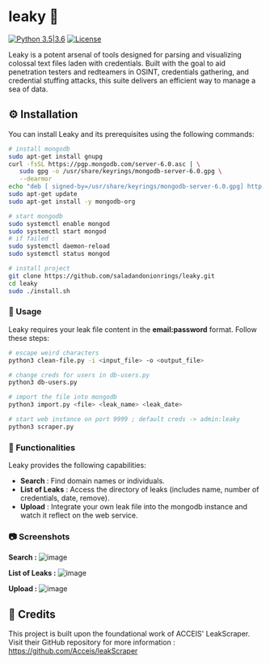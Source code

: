# leaky :key:
[![Python 3.5|3.6](https://img.shields.io/badge/python-3.x-green.svg)](https://www.python.org/) 
[![License](https://img.shields.io/badge/license-GPLv3-red.svg)](https://raw.githubusercontent.com/almandin/fuxploider/master/LICENSE.md)

Leaky is a potent arsenal of tools designed for parsing and visualizing colossal text files laden with credentials. Built with the goal to aid penetration testers and redteamers in OSINT, credentials gathering, and credential stuffing attacks, this suite delivers an efficient way to manage a sea of data.

## :gear: Installation

You can install Leaky and its prerequisites using the following commands:

```bash
# install mongodb
sudo apt-get install gnupg
curl -fsSL https://pgp.mongodb.com/server-6.0.asc | \
   sudo gpg -o /usr/share/keyrings/mongodb-server-6.0.gpg \
   --dearmor
echo "deb [ signed-by=/usr/share/keyrings/mongodb-server-6.0.gpg] http://repo.mongodb.org/apt/debian bullseye/mongodb-org/6.0 main" | sudo tee /etc/apt/sources.list.d/mongodb-org-6.0.list
sudo apt-get update
sudo apt-get install -y mongodb-org

# start mongodb
sudo systemctl enable mongod
sudo systemctl start mongod
# if failed :
sudo systemctl daemon-reload
sudo systemctl status mongod

# install project
git clone https://github.com/saladandonionrings/leaky.git
cd leaky
sudo ./install.sh
```

### :rocket: Usage
Leaky requires your leak file content in the **email:password** format. Follow these steps:

```bash
# escape weird characters
python3 clean-file.py -i <input_file> -o <output_file>

# change creds for users in db-users.py
python3 db-users.py 

# import the file into mongodb
python3 import.py <file> <leak_name> <leak_date>

# start web instance on port 9999 ; default creds -> admin:leaky
python3 scraper.py
```
### :mag_right: Functionalities
Leaky provides the following capabilities:

* **Search** : Find domain names or individuals.
* **List of Leaks** : Access the directory of leaks (includes name, number of credentials, date, remove).
* **Upload** : Integrate your own leak file into the mongodb instance and watch it reflect on the web service.

### :camera: Screenshots

**Search :** 
![image](https://github.com/saladandonionrings/leaky/assets/61053314/c225cbde-fa3b-4f4d-a04a-9ac8d567a569)

**List of Leaks :**
![image](https://github.com/saladandonionrings/leaky/assets/61053314/8080b131-e49a-4d03-a3fc-e83a9685d40b)

**Upload :**
![image](https://github.com/saladandonionrings/leaky/assets/61053314/148c4b71-e1af-4f29-962e-ef604cb2c2a1)


## :star2: Credits
This project is built upon the foundational work of ACCEIS' LeakScraper. Visit their GitHub repository for more information : https://github.com/Acceis/leakScraper
